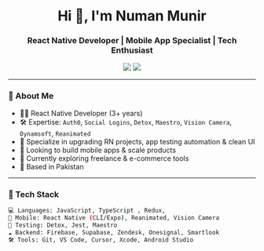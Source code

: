 <h1 align="center">Hi 👋, I'm Numan Munir</h1>
<h3 align="center">React Native Developer | Mobile App Specialist | Tech Enthusiast</h3>

<p align="center">
  <a href="mailto:numanmunirdev@gmail.com"><img src="https://img.shields.io/badge/Email-blue?style=flat&logo=gmail&logoColor=white" /></a>
  <a href="https://www.linkedin.com/in/numan-munir"><img src="https://img.shields.io/badge/LinkedIn-blue?style=flat&logo=linkedin&logoColor=white" /></a>
</p>

---

### 🚀 About Me

- 🧑‍💻 React Native Developer (3+ years)
- 🛠️ Expertise: `Auth0`, `Social Logins`, `Detox`, `Maestro`, `Vision Camera`, `Dynamsoft`, `Reanimated`
- 🔄 Specialize in upgrading RN projects, app testing automation & clean UI
- 🎯 Looking to build mobile apps & scale products
- 🌱 Currently exploring freelance & e-commerce tools
- 📍 Based in Pakistan

---

### 🧠 Tech Stack

```bash
💻 Languages: JavaScript, TypeScript , Redux, 
📱 Mobile: React Native (CLI/Expo), Reanimated, Vision Camera  
🧪 Testing: Detox, Jest, Maestro  
☁️ Backend: Firebase, Supabase, Zendesk, Onesignal, Smartlook
🛠️ Tools: Git, VS Code, Cursor, Xcode, Android Studio
